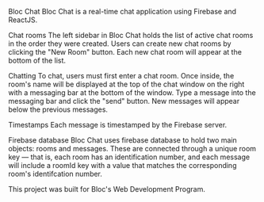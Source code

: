 Bloc Chat
Bloc Chat is a real-time chat application using Firebase and ReactJS. 

Chat rooms
The left sidebar in Bloc Chat holds the list of active chat rooms in the order they were created. Users can create new chat rooms by clicking the "New Room" button. Each new chat room will appear at the bottom of the list.

Chatting
To chat, users must first enter a chat room. Once inside, the room's name will be displayed at the top of the chat window on the right with a messaging bar at the bottom of the window. Type a message into the messaging bar and click the "send" button. New messages will appear below the previous messages. 

Timestamps
Each message is timestamped by the Firebase server.

Firebase database
Bloc Chat uses firebase database to hold two main objects: rooms and messages. These are connected through a unique room key — that is, each room has an identification number, and each message will include a roomId key with a value that matches the corresponding room's identifcation number. 

This project was built for Bloc's Web Development Program.
